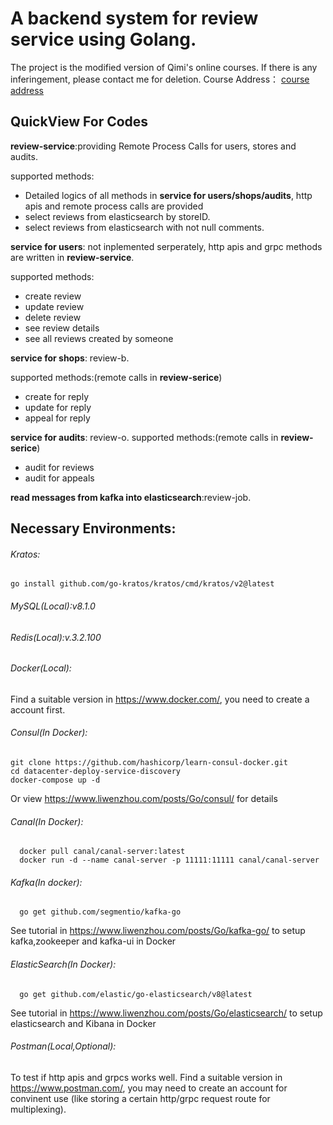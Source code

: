 # A backend system for review service using Golang.
The project is the modified version of Qimi's online courses. If there is any inferingement, please contact me for deletion.
Course Address： [course address](https://study.163.com/course/courseMain.htm?courseId=1212937804)
## QuickView For Codes
**review-service**:providing Remote Process Calls for users, stores and audits.

supported methods:
- Detailed logics of all methods in **service for users/shops/audits**, http apis and remote process calls are provided
- select reviews from elasticsearch by storeID.
- select reviews from elasticsearch with not null comments.
 
**service for users**: not inplemented serperately, http apis and grpc methods are written in **review-service**.

supported methods:
- create review
- update review
- delete review
- see review details
- see all reviews created by someone

**service for shops**: review-b.

supported methods:(remote calls in **review-serice**)
- create for reply
- update for reply
- appeal for reply

**service for audits**: review-o.
supported methods:(remote calls in **review-serice**)
- audit for reviews
- audit for appeals

**read messages from kafka into elasticsearch**:review-job.

## Necessary Environments:
###### Kratos:
  ```
  go install github.com/go-kratos/kratos/cmd/kratos/v2@latest
  ```
###### MySQL(Local):v8.1.0
###### Redis(Local):v.3.2.100
###### Docker(Local): 
Find a suitable version in https://www.docker.com/, you need to create a account first.
###### Consul(In Docker):
```
git clone https://github.com/hashicorp/learn-consul-docker.git
cd datacenter-deploy-service-discovery
docker-compose up -d
```
Or view https://www.liwenzhou.com/posts/Go/consul/ for details
###### Canal(In Docker): 
```
  docker pull canal/canal-server:latest
  docker run -d --name canal-server -p 11111:11111 canal/canal-server
```
###### Kafka(In docker):
```
  go get github.com/segmentio/kafka-go
```
See tutorial in https://www.liwenzhou.com/posts/Go/kafka-go/ to setup kafka,zookeeper and kafka-ui in Docker
###### ElasticSearch(In Docker):
```
  go get github.com/elastic/go-elasticsearch/v8@latest
```
See tutorial in https://www.liwenzhou.com/posts/Go/elasticsearch/ to setup elasticsearch and Kibana in Docker
###### Postman(Local,Optional):
To test if http apis and grpcs works well.
Find a suitable version in https://www.postman.com/, you may need to create an account for convinent use (like storing a certain http/grpc request route for multiplexing).
